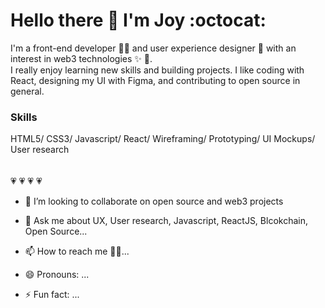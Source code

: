  # Hello there :wave: I'm Joy :octocat:



I'm a front-end developer :woman_technologist: and user experience designer :art: with an interest in web3 technologies :sparkles: :dizzy:.<br> I really enjoy learning new skills and building projects. I like coding with React, designing my UI with Figma, and contributing to open source in general.

### Skills
HTML5/ CSS3/ Javascript/ React/ Wireframing/ Prototyping/ UI Mockups/ User research <br> <br><br>
:heartpulse: :heartpulse: :heartpulse: :heartpulse:
- 👯 I’m looking to collaborate on open source and web3 projects
- 💬 Ask me about UX, User research, Javascript, ReactJS, Blcokchain, Open Source...


- 📫 How to reach me :pushpin::confetti_ball:...
- 😄 Pronouns: ...
- ⚡ Fun fact: ...

